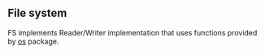 ## File system

FS implements Reader/Writer implementation that uses functions provided by [os](https://pkg.go.dev/os) package.
